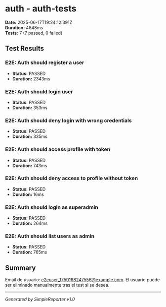 # auth - auth-tests

**Date:** 2025-06-17T19:24:12.391Z  
**Duration:** 4848ms  
**Tests:** 7 (7 passed, 0 failed)

## Test Results


### E2E: Auth should register a user
- **Status:** PASSED
- **Duration:** 2343ms



### E2E: Auth should login user
- **Status:** PASSED
- **Duration:** 353ms



### E2E: Auth should deny login with wrong credentials
- **Status:** PASSED
- **Duration:** 335ms



### E2E: Auth should access profile with token
- **Status:** PASSED
- **Duration:** 743ms



### E2E: Auth should deny access to profile without token
- **Status:** PASSED
- **Duration:** 16ms



### E2E: Auth should login as superadmin
- **Status:** PASSED
- **Duration:** 264ms



### E2E: Auth should list users as admin
- **Status:** PASSED
- **Duration:** 765ms



## Summary

Email de usuario: e2euser_1750188247556@example.com. El usuario puede ser eliminado manualmente tras el test si se desea.

---
*Generated by SimpleReporter v1.0*

